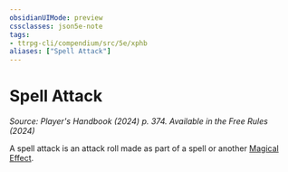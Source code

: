 ```yaml
---
obsidianUIMode: preview
cssclasses: json5e-note
tags:
- ttrpg-cli/compendium/src/5e/xphb
aliases: ["Spell Attack"]
---
```

# Spell Attack
*Source: Player's Handbook (2024) p. 374. Available in the Free Rules (2024)* 

A spell attack is an attack roll made as part of a spell or another [Magical Effect](Mechanics/rules/variant-rules/magical-effect-xphb.md).